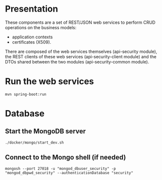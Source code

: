 # Presentation

These components are a set of REST/JSON web services to perform CRUD operations on the business models:

- application contexts
- certificates (X509).

There are composed of the web services themselves (api-security module), the REST clients of these web services (api-security-client module) and the DTOs shared between the two modules (api-security-common module).


# Run the web services

```shell
mvn spring-boot:run
```

# Database

## Start the MongoDB server

```shell
./docker/mongo/start_dev.sh
```

## Connect to the Mongo shell (if needed)

```shell
mongosh --port 27018 -u "mongod_dbuser_security" -p "mongod_dbpwd_security" --authenticationDatabase "security"
```
